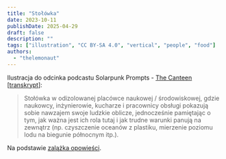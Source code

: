 ```yaml
---
title: "Stołówka"
date: 2023-10-11
publishDate: 2025-04-29
draft: false
description: ""
tags: ["illustration", "CC BY-SA 4.0", "vertical", "people", "food"]
authors:
  - "thelemonaut"
---
```


Ilustracja do odcinka podcastu Solarpunk Prompts - [The Canteen](https://podcast.tomasino.org/@SolarpunkPrompts/episodes/the-canteen) [[transkrypt](https://wiki.tomasino.org/writing/Solarpunk-Prompts---The-Canteen)]:

> Stołówka w odizolowanej placówce naukowej / środowiskowej, gdzie naukowcy, inżynierowie, kucharze i pracownicy obsługi pokazują sobie nawzajem swoje ludzkie oblicze, jednocześnie pamiętając o tym, jak ważna jest ich rola tutaj i jak trudne warunki panują na zewnątrz (np. czyszczenie oceanów z plastiku, mierzenie poziomu lodu na biegunie północnym itp.).

Na podstawie [zalążka opowieści](/pl/seeds/the-canteen).